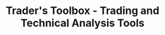 ---
title: 'Trader''s Toolbox - Trading and Technical Analysis Tools'
menu: 'Trading Tools'
onpage_menu: false
visible: false
access:
   site.subscribed: true
metadata:
    robots: 'noindex'
    description: 'Trading tools (with emphasis on technical analysis) in form of platform add-ons, such as indicators, strategies, and workspaces'
body_classes: 'title-h1h2 header-dark header-transparent'
content:
    items: '@self.modular'
---